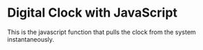 # Digital Clock with JavaScript
This is the javascript function that pulls the clock from the system instantaneously.
